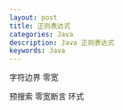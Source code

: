 ```yaml
---
layout: post
title: 正则表达式
categories: Java
description: Java 正则表达式
keywords: Java
---
```



字符边界 零宽


预搜索 零宽断言 环式